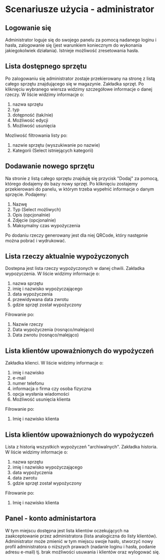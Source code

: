 # Scenariusze użycia - administrator

## Logowanie się
Administrator loguje się do swojego panelu za pomocą nadanego loginu i hasła, zalogowanie się (jest warunkiem koniecznym do wykonania jakiegokolwiek działania). Istnieje możliwość zresetowania hasła.

## Lista dostępnego sprzętu
Po zalogowaniu się administrator zostaje przekierowany na stronę z listą całego sprzętu znajdującego się w magazynie. Zakładka sprzęt. Po kliknięciu wybranego wiersza widzimy szczegółowe informacje o danej rzeczy.
W liście widzimy informacje o:
1. nazwa sprzętu
2. typ
3. dotępność (tak/nie)
4. Możliwość edycji
5. Możliwość usunięcia

Mozliwość filtrowania listy po:
1. nazwie sprzętu (wyszukiwanie po nazwie)
2. Kategorii (Select istniejących kategorii)

## Dodawanie nowego sprzętu
Na stronie z listą całego sprzętu znajduję się przycisk "Dodaj" za pomocą, którego dodajemy do bazy nowy sprzęt. Po kliknięciu zostajemy przekierowani do panelu, w którym trzeba wypełnić informacje o danym sprzęcie. Podajemy:
1. Nazwę
2. Typ (Select możliwych)
3. Opis (opcjonalnie)
4. Zdjęcie (opcjonalnie)
5. Maksymalny czas wypożyczenia 

Po dodaniu rzeczy generowany jest dla niej QRCode, który następnie można pobrać i wydrukować.

## Lista rzeczy aktualnie wypożyczonych
Dostepna jest lista rzeczy wypożyczonych w danej chwili. Zakładka wypozyczenia.
W liście widzimy informacje o:
1. nazwa sprzętu
2. imię i nazwisko wypożyczającego
3. data wypożyczenia
4. przewidywana data zwrotu
5. gdzie sprzęt został wypożyczony

Filrowanie po:
1. Nazwie rzeczy
2. Data wypożyczenia (rosnąco/malejąco)
3. Data zwrotu (rosnąco/malejąco)

## Lista klientów upoważnionych do wypożyczeń
 Zakładka klienci.
W liście widzimy informacje o:
1. imię i nazwisko
2. e-mail
3. numer telefonu
4. informacja o firma czy osoba fizyczna
5. opcja wysłania wiadomości
6. Możliwość usunięcia klienta

Filrowanie po:
1. Imię i nazwisko klienta

## Lista klientów upoważnionych do wypożyczeń
Lista z historią wszystkich wypożyczeń "archiwalnych". Zakładka historia.
W liście widzimy informacje o:
1. nazwa sprzętu
2. imię i nazwisko wypożyczającego
3. data wypożyczenia
4. data zwrotu
5. gdzie sprzęt został wypożyczony

Filrowanie po:
1. Imię i nazwisko klienta

## Panel - konto administartora
W tym miejscu dostępna jest lista klientów oczekujących na zaakceptowanie przez administratora (lista analogiczna do listy klientów). Administrator może zmienić w tym miejscu swoje hasło, stworzyć nowy profil administratora o niższych prawach (nadanie loginu i hasła, podanie adresu e-mail) tj. brak możliwości usuwania i klientów oraz wylogować się.


